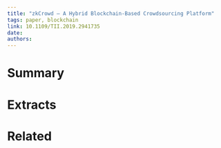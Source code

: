 ```yaml
---
title: "zkCrowd — A Hybrid Blockchain-Based Crowdsourcing Platform"
tags: paper, blockchain
link: 10.1109/TII.2019.2941735
date:
authors:
---
```


# Summary

# Extracts

# Related
